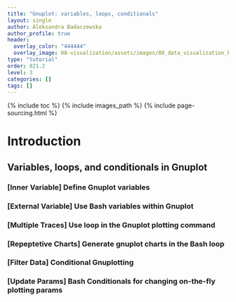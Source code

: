 ```yaml
---
title: "Gnuplot: variables, loops, conditionals"
layout: single
author: Aleksandra Badaczewska
author_profile: true
header:
  overlay_color: "444444"
  overlay_image: 08-visualization/assets/images/08_data_visualization_banner.png
type: "tutorial"
order: 821.2
level: 3
categories: []
tags: []
---
```


{% include toc %}
{% include images_path %}
{% include page-sourcing.html %}


# Introduction

## Variables, loops, and conditionals in Gnuplot

### **[Inner Variable]** Define Gnuplot variables

### **[External Variable]** Use Bash variables within Gnuplot

### **[Multiple Traces]** Use loop in the Gnuplot plotting command

### **[Repeptetive Charts]** Generate gnuplot charts in the Bash loop

### **[Filter Data]** Conditional Gnuplotting

### **[Update Params]** Bash Conditionals for changing on-the-fly plotting params
